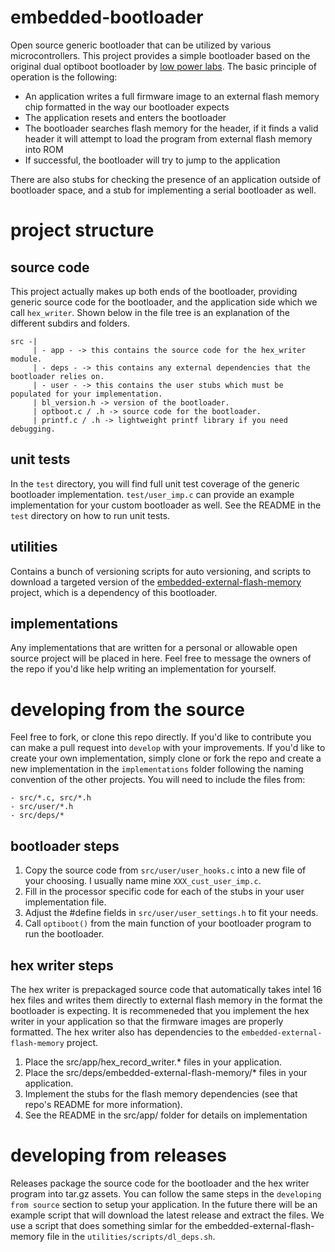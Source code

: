 # embedded-bootloader
Open source generic bootloader that can be utilized by various microcontrollers. This project provides a simple bootloader based on the original dual optiboot bootloader by [low power labs](https://github.com/LowPowerLab/DualOptiboot). The basic principle of operation is the following:
- An application writes a full firmware image to an external flash memory chip formatted in the way our bootloader expects
- The application resets and enters the bootloader
- The bootloader searches flash memory for the header, if it finds a valid header it will attempt to load the program from external flash memory into ROM
- If successful, the bootloader will try to jump to the application

There are also stubs for checking the presence of an application outside of bootloader space, and a stub for implementing a serial bootloader as well.

# project structure
## source code
This project actually makes up both ends of the bootloader, providing generic source code for the bootloader, and the application side which we call `hex_writer`. Shown below in the file tree is an explanation of the different subdirs and folders.
```
src -|
     | - app - -> this contains the source code for the hex_writer module.
     | - deps - -> this contains any external dependencies that the bootloader relies on.
     | - user - -> this contains the user stubs which must be populated for your implementation.
     | bl_version.h -> version of the bootloader.
     | optboot.c / .h -> source code for the bootloader.
     | printf.c / .h -> lightweight printf library if you need debugging.
```
## unit tests
In the `test` directory, you will find full unit test coverage of the generic bootloader implementation. `test/user_imp.c` can provide an example implementation for your custom bootloader as well. See the README in the `test` directory on how to run unit tests.
## utilities
Contains a bunch of versioning scripts for auto versioning, and scripts to download a targeted version of the [embedded-external-flash-memory](https://github.com/warrenwoolseyiii/embedded-external-flash-memory) project, which is a dependency of this bootloader.
## implementations
Any implementations that are written for a personal or allowable open source project will be placed in here. Feel free to message the owners of the repo if you'd like help writing an implementation for yourself.

# developing from the source
Feel free to fork, or clone this repo directly. If you'd like to contribute you can make a pull request into `develop` with your improvements.
If you'd like to create your own implementation, simply clone or fork the repo and create a new implementation in the `implementations` folder following the naming convention of the other projects. You will need to include the files from:
```
- src/*.c, src/*.h
- src/user/*.h
- src/deps/*
```
## bootloader steps
1. Copy the source code from `src/user/user_hooks.c` into a new file of your choosing. I usually name mine `XXX_cust_user_imp.c`.
2. Fill in the processor specific code for each of the stubs in your user implementation file.
3. Adjust the #define fields in `src/user/user_settings.h` to fit your needs.
4. Call `optiboot()` from the main function of your bootloader program to run the bootloader.
## hex writer steps
The hex writer is prepackaged source code that automatically takes intel 16 hex files and writes them directly to external flash memory in the format the bootloader is expecting. It is recommeneded that you implement the hex writer in your application so that the firmware images are properly formatted. The hex writer also has dependencies to the `embedded-external-flash-memory` project.
1. Place the src/app/hex_record_writer.* files in your application.
2. Place the src/deps/embedded-external-flash-memory/* files in your application.
3. Implement the stubs for the flash memory dependencies (see that repo's README for more information).
4. See the README in the src/app/ folder for details on implementation

# developing from releases
Releases package the source code for the bootloader and the hex writer program into tar.gz assets. You can follow the same steps in the `developing from source` section to setup your application. In the future there will be an example script that will download the latest release and extract the files. We use a script that does something simlar for the embedded-external-flash-memory file in the `utilities/scripts/dl_deps.sh`. 
